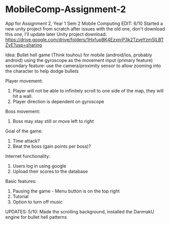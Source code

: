 # MobileComp-Assignment-2
App for Assignment 2, Year 1 Sem 2 Mobile Computing
EDIT: 6/10 Started a new unity project from scratch after issues with the old one, don't download this one, I'll update later
Unity project download: https://drive.google.com/drive/folders/1HxfupBK4EzxnrP3k2TzveYzm5lLBTZyE?usp=sharing

Idea: Bullet hell game (Think touhou) for mobile (android/ios, probably android) using the gyroscope as the movement input (primary feature)
secondary feature: use the camera/proximity sensor to allow zooming into the character to help dodge bullets

Player movement:
1. Player will not be able to infinitely scroll to one side of the map, they will hit a wall.
2. Player direction is dependent on gyroscope

Boss movement:
1. Boss may stay still or move left to right

Goal of the game:
1. Time attack?
2. Beat the boss (gain points per boss)?

Internet functionality:
1. Users log in using google
2. Upload their scores to the database

Basic features:
1. Pausing the game - Menu button is on the top right
2. Tutorial
3. Option to turn off music

UPDATES:
5/10: Made the scrolling background, installed the DanmakU engine for bullet hell patterns
